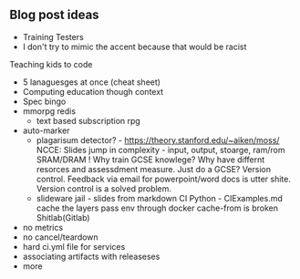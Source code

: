 Blog post ideas
---------------

* Training Testers
* I don't try to mimic the accent because that would be racist

Teaching kids to code
  - 5 lanaguesges at once (cheat sheet)
  - Computing education though context
  - Spec bingo
  - mmorpg redis
    - text based subscription rpg
  - auto-marker
    - plagarisum detector? - https://theory.stanford.edu/~aiken/moss/
NCCE:
  Slides jump in complexity - input, output, stoarge, ram/rom SRAM/DRAM !
  Why train GCSE knowlege? Why have differnt resorces and assessdment measure. Just do a GCSE?
  Version control. Feedback via email for powerpoint/word docs is utter shite. Version control is a solved problem.
    - slideware jail - slides from markdown
CI Python - CIExamples.md
  cache the layers
  pass env through
  docker cache-from is broken
Shitlab(Gitlab)
  - no metrics
  - no cancel/teardown
  - hard ci.yml file for services
  - associating artifacts with releaseses
  - more

